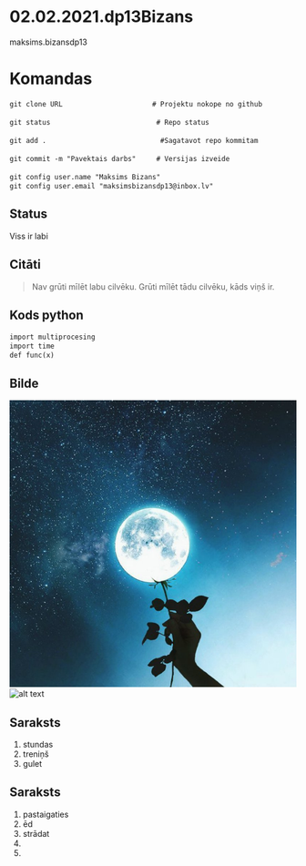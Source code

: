 # 02.02.2021.dp13Bizans
maksims.bizansdp13
    
# Komandas 
```
git clone URL                      # Projektu nokope no github

git status                          # Repo status

git add .                            #Sagatavot repo kommitam

git commit -m "Pavektais darbs"     # Versijas izveide 

git config user.name "Maksims Bizans"
git config user.email "maksimsbizansdp13@inbox.lv"
```


## Status
Viss ir labi

## Citāti
> Nav grūti mīlēt labu cilvēku. Grūti mīlēt tādu cilvēku, kāds viņš ir.

## Kods python
```
import multiprocesing
import time 
def func(x)
```
## Bilde
![alt text](kartinka.jpg)
![alt text](https://static7.depositphotos.com/1314241/789/i/600/depositphotos_7890698-stock-photo-ferocious-lion.jpg)

## Saraksts 
1. stundas 
2. treniņš
3. gulet 
## Saraksts 
1. pastaigaties 
2. ēd
3. strādat
4. 
5. 

